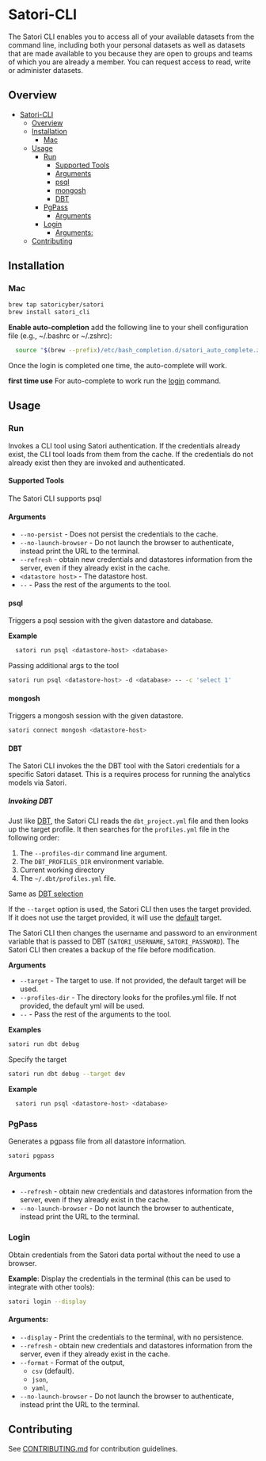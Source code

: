 # Satori-CLI 
The Satori CLI enables you to access all of your available datasets from the command line, including both your personal datasets as well as datasets that are made available to you because they are open to groups and teams of which you are already a member. You can request access to read, write or administer datasets.

## Overview
- [Satori-CLI](#satori-cli)
  - [Overview](#overview)
  - [Installation](#installation)
    - [Mac](#mac)
  - [Usage](#usage)
    - [Run](#run)
      - [Supported Tools](#supported-tools)
      - [Arguments](#arguments)
      - [psql](#psql)
      - [mongosh](#mongosh)
      - [DBT](#dbt)
    - [PgPass](#pgpass)
      - [Arguments](#arguments-1)
    - [Login](#login)
      - [Arguments:](#arguments-2)
  - [Contributing](#contributing)


## Installation
### Mac
```bash
brew tap satoricyber/satori
brew install satori_cli
```

**Enable auto-completion**
add the following line to your shell configuration file (e.g., ~/.bashrc or ~/.zshrc):
```bash 
  source "$(brew --prefix)/etc/bash_completion.d/satori_auto_complete.zsh"
```
Once the login is completed one time, the auto-complete will work.

**first time use**
For auto-complete to work run the [login](#login) command.

## Usage
### Run
Invokes a CLI tool using Satori authentication.
If the credentials already exist, the CLI tool loads from them from the cache. If the credentials do not already exist then they are invoked and authenticated.

#### Supported Tools
The Satori CLI supports psql

#### Arguments
 - `--no-persist` - Does not persist the credentials to the cache.
 - `--no-launch-browser` - Do not launch the browser to authenticate, instead print the URL to the terminal. 
 - `--refresh` - obtain new credentials and datastores information from the server, even if they already exist in the cache.
 -  `<datastore host>` - The datastore host.
 - `--` - Pass the rest of the arguments to the tool.

#### psql
Triggers a psql session with the given datastore and database.

**Example**
```bash
  satori run psql <datastore-host> <database>
```

Passing additional args to the tool
```bash
satori run psql <datastore-host> -d <database> -- -c 'select 1'
```


#### mongosh
Triggers a mongosh session with the given datastore.

``` bash
satori connect mongosh <datastore-host>
```

#### DBT
The Satori CLI invokes the the DBT tool with the Satori credentials for a specific Satori dataset. This is a requires process for running the analytics models via Satori.

##### Invoking DBT
Just like [DBT](https://docs.getdbt.com/docs/core/connect-data-platform/connection-profiles), the Satori CLI reads the `dbt_project.yml` file and then looks up the target profile.
It then searches for the `profiles.yml` file in the following order:
1. The `--profiles-dir` command line argument.
2. The `DBT_PROFILES_DIR` environment variable.
3. Current working directory
4. The `~/.dbt/profiles.yml` file.

Same as [DBT selection](https://docs.getdbt.com/docs/core/connect-data-platform/connection-profiles#advanced-customizing-a-profile-directory)

If the `--target` option is used, the Satori CLI then uses the target provided. If it does not use the target provided, it will use the [default](https://docs.getdbt.com/docs/core/connect-data-platform/connection-profiles#setting-up-your-profile) target.

The Satori CLI then changes the username and password to an environment variable that is passed to DBT (`SATORI_USERNAME`, `SATORI_PASSWORD`).
The Satori CLI then creates a backup of the file before modification.

**Arguments**
* `--target` - The target to use. If not provided, the default target will be used.
* `--profiles-dir` - The directory looks for the profiles.yml file. If not provided, the default yml will be used.
* `--` - Pass the rest of the arguments to the tool.

**Examples**
```bash
satori run dbt debug
```

Specify the target
```bash
satori run dbt debug --target dev
```


**Example**
```bash
  satori run psql <datastore-host> <database>
```

### PgPass
Generates a pgpass file from all datastore information.
```bash
satori pgpass
```
#### Arguments
  - `--refresh` - obtain new credentials and datastores information from the server, even if they already exist in the cache.
  - `--no-launch-browser` - Do not launch the browser to authenticate, instead print the URL to the terminal. 

### Login
Obtain credentials from the Satori data portal without the need to use a browser.

**Example**:
Display the credentials in the terminal (this can be used to integrate with other tools):
```bash
satori login --display
```

#### Arguments: 
 - `--display` - Print the credentials to the terminal, with no persistence.
 - `--refresh` - obtain new credentials and datastores information from the server, even if they already exist in the cache. 
 - `--format` - Format of the output, 
   - `csv` (default).
   - `json`, 
   - `yaml`, 
 - `--no-launch-browser` - Do not launch the browser to authenticate, instead print the URL to the terminal.


## Contributing
See [CONTRIBUTING.md](CONTRIBUTING.md) for contribution guidelines.
